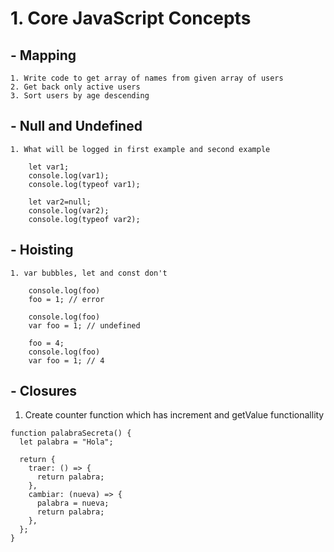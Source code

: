 # 1. Core JavaScript Concepts
  ## - Mapping
    1. Write code to get array of names from given array of users
    2. Get back only active users
    3. Sort users by age descending
    
 ## - Null and Undefined
    1. What will be logged in first example and second example
    
        let var1;
        console.log(var1);
        console.log(typeof var1);
        
        let var2=null;
        console.log(var2);
        console.log(typeof var2);
        
  ## - Hoisting
    1. var bubbles, let and const don't
      
        console.log(foo)
        foo = 1; // error
        
        console.log(foo)
        var foo = 1; // undefined
        
        foo = 4;
        console.log(foo)
        var foo = 1; // 4

  ## - Closures

  1. Create counter function which has increment and getValue functionallity
  
    function palabraSecreta() {
      let palabra = "Hola";

      return {
        traer: () => {
          return palabra;
        },
        cambiar: (nueva) => {
          palabra = nueva;
          return palabra;
        },
      };
    }
        
   
    
